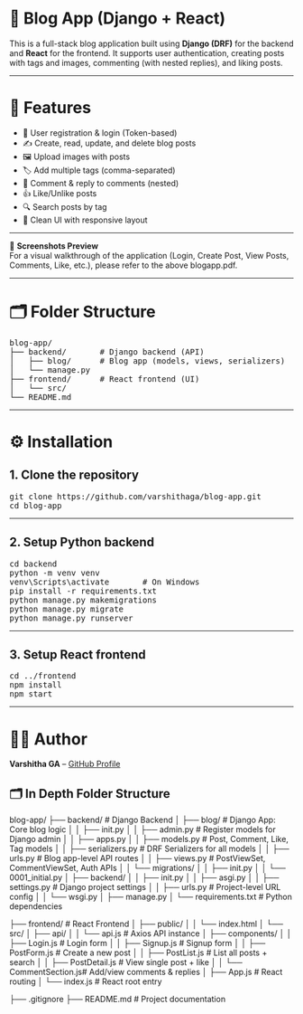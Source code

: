 # 📝 Blog App (Django + React)

This is a full-stack blog application built using **Django (DRF)** for the backend and **React** for the frontend. It supports user authentication, creating posts with tags and images, commenting (with nested replies), and liking posts.

---

# 🚀 Features

- 🔐 User registration & login (Token-based)<br>
- ✍️ Create, read, update, and delete blog posts<br>
- 🖼️ Upload images with posts<br>
- 🏷️ Add multiple tags (comma-separated)<br>
- 💬 Comment & reply to comments (nested)<br>
- 👍 Like/Unlike posts<br>
- 🔍 Search posts by tag<br>
- 🎨 Clean UI with responsive layout<br>

---
📄 **Screenshots Preview**  
For a visual walkthrough of the application (Login, Create Post, View Posts, Comments, Like, etc.), please refer to the above blogapp.pdf.

---

# 🗂️ Folder Structure

<pre>
blog-app/
├── backend/       # Django backend (API)
│   ├── blog/      # Blog app (models, views, serializers)
│   └── manage.py
├── frontend/      # React frontend (UI)
│   └── src/
└── README.md      
</pre>

---

# ⚙️ Installation

## 1. Clone the repository

<pre>
git clone https://github.com/varshithaga/blog-app.git
cd blog-app
</pre>

---

## 2. Setup Python backend

<pre>
cd backend
python -m venv venv
venv\Scripts\activate       # On Windows
pip install -r requirements.txt
python manage.py makemigrations
python manage.py migrate
python manage.py runserver
</pre>

---

## 3. Setup React frontend

<pre>
cd ../frontend
npm install
npm start
</pre>

---

# 🧑‍💻 Author

**Varshitha GA** – [GitHub Profile](https://github.com/varshithaga)


## 🗂️ In Depth  Folder Structure



blog-app/
├── backend/ # Django Backend
│ ├── blog/ # Django App: Core blog logic
│ │ ├── init.py
│ │ ├── admin.py # Register models for Django admin
│ │ ├── apps.py
│ │ ├── models.py # Post, Comment, Like, Tag models
│ │ ├── serializers.py # DRF Serializers for all models
│ │ ├── urls.py # Blog app-level API routes
│ │ ├── views.py # PostViewSet, CommentViewSet, Auth APIs
│ │ └── migrations/
│ │ ├── init.py
│ │ └── 0001_initial.py
│ ├── backend/
│ │ ├── init.py
│ │ ├── asgi.py
│ │ ├── settings.py # Django project settings
│ │ ├── urls.py # Project-level URL config
│ │ └── wsgi.py
│ ├── manage.py
│ └── requirements.txt # Python dependencies

├── frontend/ # React Frontend
│ ├── public/
│ │ └── index.html
│ └── src/
│ ├── api/
│ │ └── api.js # Axios API instance
│ ├── components/
│ │ ├── Login.js # Login form
│ │ ├── Signup.js # Signup form
│ │ ├── PostForm.js # Create a new post
│ │ ├── PostList.js # List all posts + search
│ │ ├── PostDetail.js # View single post + like
│ │ └── CommentSection.js# Add/view comments & replies
│ ├── App.js # React routing
│ └── index.js # React root entry

├── .gitignore
├── README.md # Project documentation



